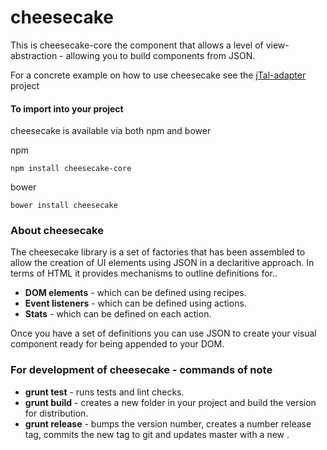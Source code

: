 # cheesecake
This is cheesecake-core the component that allows a level of view-abstraction - allowing you to build components from JSON.

For a concrete example on how to use cheesecake see the [jTal-adapter](https://github.com/DNR500/jtal-adapter) project

#### To import into your project
cheesecake is available via both npm and bower

npm

```
npm install cheesecake-core
```

bower

```
bower install cheesecake
```

### About cheesecake

The cheesecake library is a set of factories that has been assembled to allow the creation of UI elements using JSON in a declaritive approach. In terms of HTML it provides mechanisms to outline definitions for..

* **DOM elements** - which can be defined using recipes.
* **Event listeners** - which can be defined using actions.
* **Stats** - which can be defined on each action.

Once you have a set of definitions you can use JSON to create your visual component ready for being appended to your DOM.

### For development of cheesecake - commands of note
* **grunt test** - runs tests and lint checks.
* **grunt build** - creates a new folder in your project and build the version for distribution.
* **grunt release** - bumps the version number, creates a number release tag, commits the new tag to git and updates master with a new .

